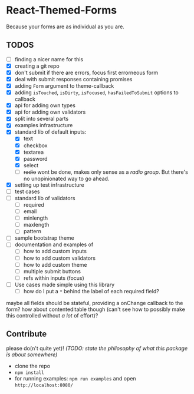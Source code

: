 # React-Themed-Forms

Because your forms are as individual as you are.

## TODOS

  - [ ] finding a nicer name for this
  - [x] creating a git repo
  - [x] don't submit if there are errors, focus first errorneous form
  - [x] deal with submit responses containing promises
  - [x] adding `Form` argument to theme-callback
  - [x] adding `isTouched`, `isDirty`, `isFocused`, `hasFailedToSubmit` options to <Fields> callback
  - [x] api for adding own types
  - [x] api for adding own validators
  - [x] split into several parts
  - [x] examples infrastructure
  - [x] standard lib of default inputs:
    - [x] text
    - [x] checkbox
    - [x] textarea
    - [x] password
    - [x] select
    - [ ] ~~radio~~ wont be done, makes only sense as a _radio group_. But there's no unopinionated way to go ahead.
  - [x] setting up test infrastructure
  - [ ] test cases
  - [ ] standard lib of validators
    - [ ] required
    - [ ] email
    - [ ] minlength
    - [ ] maxlength
    - [ ] pattern
  - [ ] sample bootstrap theme
  - [ ] documentation and examples of
    - [ ] how to add custom inputs
    - [ ] how to add custom validators
    - [ ] how to add custom theme
    - [ ] multiple submit buttons
    - [ ] refs within inputs (focus)
  - [ ] Use cases made simple using this library
    - [ ] how do I put a `*` behind the label of each required field?

  maybe all fields should be stateful, providing a onChange callback to the form? how about contenteditable though (can't see how to possibly make this controlled without *a lot* of effort)?

## Contribute

  please do(n't quite yet)!
  _(TODO: state the philosophy of what this package is about somewhere)_

  - clone the repo
  - `npm install`
  - for running examples: `npm run examples` and open `http://localhost:8080/`